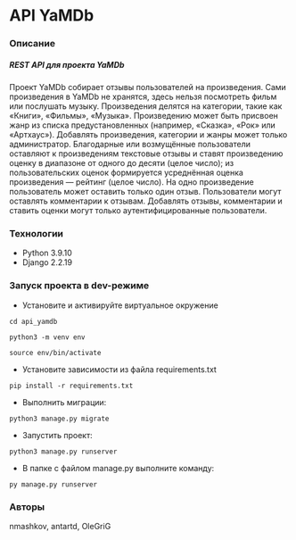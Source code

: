 # API YaMDb

### Описание

##### REST API для проекта YaMDb

Проект YaMDb собирает отзывы пользователей на произведения. Сами произведения в YaMDb не хранятся, здесь нельзя посмотреть фильм или послушать музыку.
Произведения делятся на категории, такие как «Книги», «Фильмы», «Музыка».
Произведению может быть присвоен жанр из списка предустановленных (например, «Сказка», «Рок» или «Артхаус»). 
Добавлять произведения, категории и жанры может только администратор.
Благодарные или возмущённые пользователи оставляют к произведениям текстовые отзывы и ставят произведению оценку в диапазоне от одного до десяти (целое число); из пользовательских оценок формируется усреднённая оценка произведения — рейтинг (целое число). На одно произведение пользователь может оставить только один отзыв.
Пользователи могут оставлять комментарии к отзывам.
Добавлять отзывы, комментарии и ставить оценки могут только аутентифицированные пользователи.

### Технологии
- Python 3.9.10
- Django 2.2.19

### Запуск проекта в dev-режиме
- Установите и активируйте виртуальное окружение
```
cd api_yamdb
```
```
python3 -m venv env
```
```
source env/bin/activate
```
- Установите зависимости из файла requirements.txt
```
pip install -r requirements.txt
``` 
- Выполнить миграции:
``` 
python3 manage.py migrate
``` 
- Запустить проект:
``` 
python3 manage.py runserver
``` 
- В папке с файлом manage.py выполните команду:
```
py manage.py runserver
```
### Авторы
nmashkov, antartd, OleGriG
